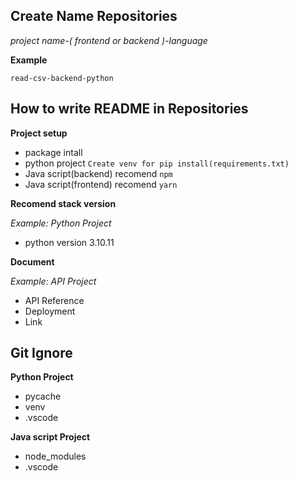 ## Create Name Repositories

*project name-( frontend or backend )-language*

**Example**

`read-csv-backend-python`

## How to write README in Repositories

**Project setup**
- package intall
- python project `Create venv for pip install(requirements.txt)`
- Java script(backend) recomend `npm`
- Java script(frontend) recomend `yarn`

**Recomend stack version**

*Example: Python Project*

- python version 3.10.11

**Document**

*Example: API Project*
- API Reference
- Deployment
- Link

## Git Ignore

**Python Project**
- pycache
- venv
- .vscode

**Java script Project**
- node_modules
- .vscode
